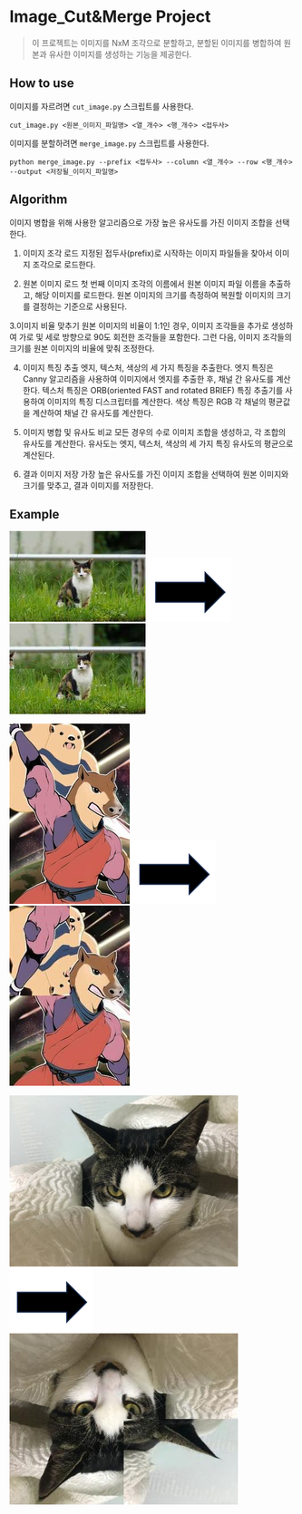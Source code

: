 # Image_Cut&Merge Project
> 이 프로젝트는 이미지를 NxM 조각으로 분할하고, 분할된 이미지를 병합하여 원본과 유사한 이미지를 생성하는 기능을 제공한다.

## How to use
이미지를 자르려면 `cut_image.py` 스크립트를 사용한다.
```
cut_image.py <원본_이미지_파일명> <열_개수> <행_개수> <접두사>
``` 

이미지를 분할하려면 `merge_image.py` 스크립트를 사용한다.
```
python merge_image.py --prefix <접두사> --column <열_개수> --row <행_개수> --output <저장될_이미지_파일명>
``` 

## Algorithm
이미지 병합을 위해 사용한 알고리즘으로 가장 높은 유사도를 가진 이미지 조합을 선택한다.

1. 이미지 조각 로드
지정된 접두사(prefix)로 시작하는 이미지 파일들을 찾아서 이미지 조각으로 로드한다.

2. 원본 이미지 로드
첫 번째 이미지 조각의 이름에서 원본 이미지 파일 이름을 추출하고, 해당 이미지를 로드한다. 
원본 이미지의 크기를 측정하여 복원할 이미지의 크기를 결정하는 기준으로 사용된다.

3.이미지 비율 맞추기
원본 이미지의 비율이 1:1인 경우, 이미지 조각들을 추가로 생성하여 가로 및 세로 방향으로 90도 회전한 조각들을 포함한다.
그런 다음, 이미지 조각들의 크기를 원본 이미지의 비율에 맞춰 조정한다.

4. 이미지 특징 추출
엣지, 텍스처, 색상의 세 가지 특징을 추출한다. 엣지 특징은 Canny 알고리즘을 사용하여 이미지에서 엣지를 추출한 후, 채널 간 유사도를 계산한다. 
텍스처 특징은 ORB(oriented FAST and rotated BRIEF) 특징 추출기를 사용하여 이미지의 특징 디스크립터를 계산한다.
색상 특징은 RGB 각 채널의 평균값을 계산하여 채널 간 유사도를 계산한다.

5. 이미지 병합 및 유사도 비교
모든 경우의 수로 이미지 조합을 생성하고, 각 조합의 유사도를 계산한다. 
유사도는 엣지, 텍스처, 색상의 세 가지 특징 유사도의 평균으로 계산된다.

6. 결과 이미지 저장
가장 높은 유사도를 가진 이미지 조합을 선택하여 원본 이미지와 크기를 맞추고, 결과 이미지를 저장한다.

## Example
<img src=https://github.com/jukitty/Image_Cut-Merge/blob/main/images/sam/sam.jpg></img>
<img src=https://github.com/jukitty/Image_Cut-Merge/blob/main/images/arrow.png></img>
<img src=https://github.com/jukitty/Image_Cut-Merge/blob/main/images/sam/merged_sam.jpg></img>  

<img src=https://github.com/jukitty/Image_Cut-Merge/blob/main/images/ball/ball.jpg></img>
<img src=https://github.com/jukitty/Image_Cut-Merge/blob/main/images/arrow.png></img>
<img src=https://github.com/jukitty/Image_Cut-Merge/blob/main/images/ball/merged_ball.jpg></img>

<img src=https://github.com/jukitty/Image_Cut-Merge/blob/main/images/JJong/JJong.JPG></img>
<img src=https://github.com/jukitty/Image_Cut-Merge/blob/main/images/arrow.png></img>
<img src=https://github.com/jukitty/Image_Cut-Merge/blob/main/images/JJong/merged_JJong.jpg></img>  






